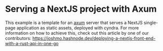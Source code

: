 # Serving a NextJS project with Axum

This example is a template for an [axum](https://github.com/tokio-rs/axum) server that serves a NextJS single-page application as static assets, deployed with cyndra. For more information on how to achieve this, check out this article by one of our contributors:  https://joshmo.hashnode.dev/deploying-a-nextjs-front-end-with-a-rust-api-in-one-go
